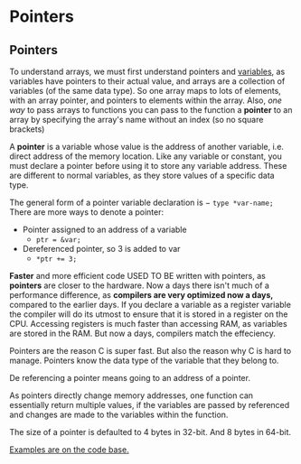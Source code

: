 # Pointers

## Pointers

To understand arrays, we must first understand pointers and [variables](variables-and-data-types.md#variables), as variables have pointers to their actual value, and arrays are a collection of variables (of the same data type). So one array maps to lots of elements, with an array pointer, and pointers to elements within the array. Also, _one way_ to pass arrays to functions you can pass to the function a **pointer** to an array by specifying the array's name without an index (so no square brackets)

A **pointer** is a variable whose value is the address of another variable, i.e. direct address of the memory location. Like any variable or constant, you must declare a pointer before using it to store any variable address. These are different to normal variables, as they store values of a specific data type.&#x20;

The general form of a pointer variable declaration is − `type *var-name;` There are more ways to denote a pointer:

* Pointer assigned to an address of a variable
  * `ptr = &var;`
* Dereferenced pointer, so 3 is added to var
  * `*ptr += 3;`

**Faster** and more efficient code USED TO BE written with pointers, as **pointers** are closer to the hardware. Now a days there isn't much of a performance difference, as **compilers are very optimized now a days,** compared to the earlier days. If you declare a variable as a register variable the compiler will do its utmost to ensure that it is stored in a register on the CPU. Accessing registers is much faster than accessing RAM, as variables are stored in the RAM. But now a days, compilers match the effeciency.

Pointers are the reason C is super fast. But also the reason why C is hard to manage. Pointers know the data type of the variable that they belong to.

De referencing a pointer means going to an address of a pointer.

As pointers directly change memory addresses, one function can essentially return multiple values, if the variables are passed by referenced and changes are made to the variables within the function.

The size of a pointer is defaulted to 4 bytes in 32-bit. And 8 bytes in 64-bit.

[Examples are on the code base.](https://adnantech.gitbook.io/code/code/c/pointers)
